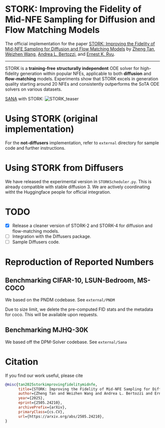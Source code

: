 # STORK: Improving the Fidelity of Mid-NFE Sampling for Diffusion and Flow Matching Models
The official implementation for the paper [STORK: Improving the Fidelity of Mid-NFE Sampling for Diffusion and Flow Matching Models](https://arxiv.org/abs/2505.24210) by [Zheng Tan](https://zt220501.github.io/), [Weizhen Wang](https://weizhenwang-1210.github.io/), [Andrea L. Bertozzi](https://www.math.ucla.edu/~bertozzi/), and [Ernest K. Ryu](https://ernestryu.com/).

--------------------

STORK is a **training-free** **structurally independent** ODE solver for high-fidelity generation within popular NFEs, applicable to both **diffusion** and **flow-matching** models. Experiments show that STORK excels in generation quality starting around 20 NFEs and consistently outperforms the SoTA ODE solvers on various datasets.

[SANA](https://arxiv.org/abs/2410.10629) with STORK:
![STORK_teaser](assets/stork_teaser.png)

# Using STORK (original implementation)
For the **not-diffusers** implementation, refer to `external` directory for sample code and further instructions. 

# Using STORK from Diffusers
We have released the experimental version in `STORKScheduler.py`. This is already compatible with stable diffusion 3. We are actively coordinating witht the Huggingface people for official integration. 

# TODO
- [x] Release a cleaner version of STORK-2 and STORK-4 for diffusion and flow-matching models.
- [ ] Integration with the Diffusers package.
- [ ] Sample Diffusers code.

# Reproduction of Reported Numbers

## Benchmarking CIFAR-10, LSUN-Bedroom, MS-COCO
We based on the PNDM codebase. See `external/PNDM`

Due to size limit, we delete the pre-computed FID stats and the metadata for coco. This will be available upon requests.

## Benchmarking MJHQ-30K
We based off the DPM-Solver codebase. See `external/Sana`

# Citation
If you find our work useful, please cite 
```bib
@misc{tan2025storkimprovingfidelitymidnfe,
      title={STORK: Improving the Fidelity of Mid-NFE Sampling for Diffusion and Flow Matching Models}, 
      author={Zheng Tan and Weizhen Wang and Andrea L. Bertozzi and Ernest K. Ryu},
      year={2025},
      eprint={2505.24210},
      archivePrefix={arXiv},
      primaryClass={cs.CV},
      url={https://arxiv.org/abs/2505.24210}, 
}
```


